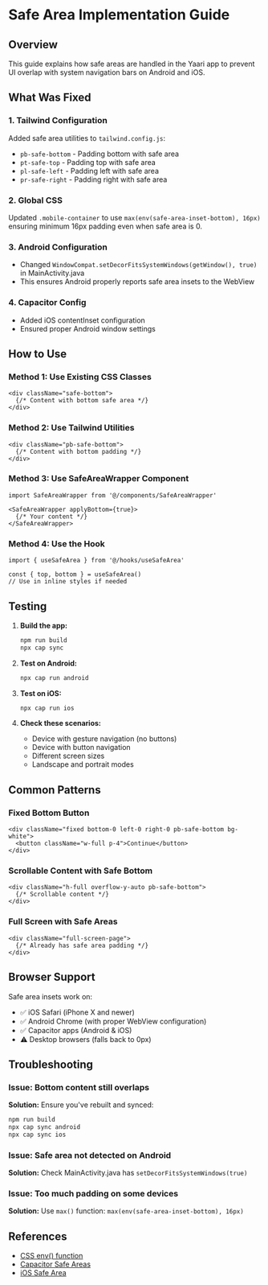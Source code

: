 # Safe Area Implementation Guide

## Overview
This guide explains how safe areas are handled in the Yaari app to prevent UI overlap with system navigation bars on Android and iOS.

## What Was Fixed

### 1. **Tailwind Configuration**
Added safe area utilities to `tailwind.config.js`:
- `pb-safe-bottom` - Padding bottom with safe area
- `pt-safe-top` - Padding top with safe area
- `pl-safe-left` - Padding left with safe area
- `pr-safe-right` - Padding right with safe area

### 2. **Global CSS**
Updated `.mobile-container` to use `max(env(safe-area-inset-bottom), 16px)` ensuring minimum 16px padding even when safe area is 0.

### 3. **Android Configuration**
- Changed `WindowCompat.setDecorFitsSystemWindows(getWindow(), true)` in MainActivity.java
- This ensures Android properly reports safe area insets to the WebView

### 4. **Capacitor Config**
- Added iOS contentInset configuration
- Ensured proper Android window settings

## How to Use

### Method 1: Use Existing CSS Classes
```tsx
<div className="safe-bottom">
  {/* Content with bottom safe area */}
</div>
```

### Method 2: Use Tailwind Utilities
```tsx
<div className="pb-safe-bottom">
  {/* Content with bottom padding */}
</div>
```

### Method 3: Use SafeAreaWrapper Component
```tsx
import SafeAreaWrapper from '@/components/SafeAreaWrapper'

<SafeAreaWrapper applyBottom={true}>
  {/* Your content */}
</SafeAreaWrapper>
```

### Method 4: Use the Hook
```tsx
import { useSafeArea } from '@/hooks/useSafeArea'

const { top, bottom } = useSafeArea()
// Use in inline styles if needed
```

## Testing

1. **Build the app:**
   ```bash
   npm run build
   npx cap sync
   ```

2. **Test on Android:**
   ```bash
   npx cap run android
   ```

3. **Test on iOS:**
   ```bash
   npx cap run ios
   ```

4. **Check these scenarios:**
   - Device with gesture navigation (no buttons)
   - Device with button navigation
   - Different screen sizes
   - Landscape and portrait modes

## Common Patterns

### Fixed Bottom Button
```tsx
<div className="fixed bottom-0 left-0 right-0 pb-safe-bottom bg-white">
  <button className="w-full p-4">Continue</button>
</div>
```

### Scrollable Content with Safe Bottom
```tsx
<div className="h-full overflow-y-auto pb-safe-bottom">
  {/* Scrollable content */}
</div>
```

### Full Screen with Safe Areas
```tsx
<div className="full-screen-page">
  {/* Already has safe area padding */}
</div>
```

## Browser Support

Safe area insets work on:
- ✅ iOS Safari (iPhone X and newer)
- ✅ Android Chrome (with proper WebView configuration)
- ✅ Capacitor apps (Android & iOS)
- ⚠️ Desktop browsers (falls back to 0px)

## Troubleshooting

### Issue: Bottom content still overlaps
**Solution:** Ensure you've rebuilt and synced:
```bash
npm run build
npx cap sync android
npx cap sync ios
```

### Issue: Safe area not detected on Android
**Solution:** Check MainActivity.java has `setDecorFitsSystemWindows(true)`

### Issue: Too much padding on some devices
**Solution:** Use `max()` function: `max(env(safe-area-inset-bottom), 16px)`

## References
- [CSS env() function](https://developer.mozilla.org/en-US/docs/Web/CSS/env)
- [Capacitor Safe Areas](https://capacitorjs.com/docs/guides/screen-orientation)
- [iOS Safe Area](https://developer.apple.com/design/human-interface-guidelines/layout)
